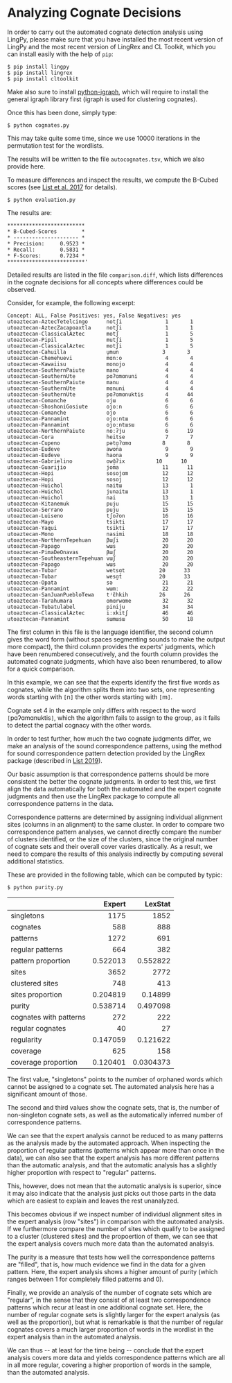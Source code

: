 # Analyzing Cognate Decisions

In order to carry out the automated cognate detection analysis using LingPy, please make sure that you have installed the most recent version of LingPy and the most recent version of LingRex and CL Toolkit, which you can install easily with the help of `pip`:

```
$ pip install lingpy
$ pip install lingrex
$ pip install cltoolkit
```

Make also sure to install [python-igraph](https://igraph.org), which will require to install the general igraph library first (igraph is used for clustering cognates).


Once this has been done, simply type:

```
$ python cognates.py
```

This may take quite some time, since we use 10000 iterations in the permutation test for the wordlists.

The results will be written to the file `autocognates.tsv`, which we also provide here.

To measure differences and inspect the results, we compute the B-Cubed scores (see [List et al. 2017](https://doi.org/10.1371/journal.pone.0170046) for details). 

```
$ python evaluation.py
```

The results are:

```
*************************
* B-Cubed-Scores        *
* --------------------- *
* Precision:     0.9523 *
* Recall:        0.5831 *
* F-Scores:      0.7234 *
*************************'
```

Detailed results are listed in the file `comparison.diff`, which lists differences in the cognate decisions for all concepts where differences could be observed.

Consider, for example, the following excerpt:

```
Concept: ALL, False Positives: yes, False Negatives: yes
utoaztecan-AztecTetelcingo     	notʃi       	   1	   1
utoaztecan-AztecZacapoaxtla    	notʃi       	   1	   1
utoaztecan-ClassicalAztec      	motʃ        	   1	   5
utoaztecan-Pipil               	mutʃi       	   1	   5
utoaztecan-ClassicalAztec      	motʃi       	   1	   5
utoaztecan-Cahuilla            	u̠mun       	   3	   3
utoaztecan-Chemehuevi          	mɑnːo       	   4	   4
utoaztecan-Kawaiisu            	monojo      	   4	   4
utoaztecan-SouthernPaiute      	mano        	   4	   4
utoaztecan-SouthernUte         	pɑʔɑmɑnuni  	   4	   4
utoaztecan-SouthernPaiute      	manu        	   4	   4
utoaztecan-SouthernUte         	mɑnuni      	   4	   4
utoaztecan-SouthernUte         	pɑʔɑmɑnuktis	   4	  44
utoaztecan-Comanche            	ojɯ         	   6	   6
utoaztecan-ShoshoniGosiute     	ojoːn       	   6	   6
utoaztecan-Comanche            	ojo         	   6	   6
utoaztecan-Pannamint           	ojoːntɯ     	   6	   6
utoaztecan-Pannamint           	ojoːntɯsɯ   	   6	   6
utoaztecan-NorthernPaiute      	noːʔju      	   6	  19
utoaztecan-Cora                	heitse      	   7	   7
utoaztecan-Cupeno              	pətɑ̠ʔɑmɑ   	   8	   8
utoaztecan-Eudeve              	awona       	   9	   9
utoaztecan-Eudeve              	haona       	   9	   9
utoaztecan-Gabrielino          	owɑ̠̄ʔix    	  10	  10
utoaztecan-Guarijio            	joma        	  11	  11
utoaztecan-Hopi                	sosojɑm     	  12	  12
utoaztecan-Hopi                	sosoj       	  12	  12
utoaztecan-Huichol             	naitɯ       	  13	   1
utoaztecan-Huichol             	junaitɯ     	  13	   1
utoaztecan-Huichol             	nai         	  13	   1
utoaztecan-Kitanemuk           	puju        	  15	  15
utoaztecan-Serrano             	puju        	  15	  15
utoaztecan-Luiseno             	tʃoʔon      	  16	  16
utoaztecan-Mayo                	tsikti      	  17	  17
utoaztecan-Yaqui               	tsikti      	  17	  17
utoaztecan-Mono                	nasimi      	  18	  18
utoaztecan-NorthernTepehuan    	βɯʃi        	  20	  20
utoaztecan-Papago              	wɯs         	  20	  20
utoaztecan-PimaDeOnavas        	βɯʃ         	  20	  20
utoaztecan-SoutheasternTepehuan	vɯʃ         	  20	  20
utoaztecan-Papago              	wɯs         	  20	  20
utoaztecan-Tubar               	wetsɑ̠t     	  20	  33
utoaztecan-Tubar               	wesɑ̠t      	  20	  33
utoaztecan-Opata               	sə          	  21	  21
utoaztecan-Pannamint           	wɯmː        	  22	  22
utoaztecan-SanJuanPuebloTewa   	tʲɛ̃hkih    	  26	  26
utoaztecan-Tarahumara          	omɑrwɑme    	  32	  32
utoaztecan-Tubatulabel         	piniju      	  34	  34
utoaztecan-ClassicalAztec      	iːxkitʃ     	  46	  46
utoaztecan-Pannamint           	sɯmɯsɯ      	  50	  18
```

The first column in this file is the language identifier, the second column gives the word form (without spaces segmenting sounds to make the output more compact), the third column provides the experts' judgments, which have been renumbered consecutively, and the fourth column provides the automated cognate judgments, which have also been renumbered, to allow for a quick comparison.

In this example, we can see that the experts identify the first five words as cognates, while the algorithm splits them into two sets, one representing words starting with `[`n`]` the other words starting with `[`m`]`. 

Cognate set 4 in the example only differs with respect to the word
`[`pɑʔɑmɑnuktis`]`, which the algorithm fails to assign to the group, as it
fails to detect the partial cognacy with the other words. 

In order to test further, how much the two cognate judgments differ, we make an analysis of the sound correspondence patterns, using the method for sound correspondence pattern detection provided by the LingRex package (described in [List 2019](http://doi.org/10.1162/coli_a_00344)).

Our basic assumption is that correspondence patterns should be more consistent
the better the cognate judgments.  In order to test this, we first align the
data automatically for both the automated and the expert cognate judgments and
then use the LingRex package to compute all correspondence patterns in the
data. 

Correspondence patterns are determined by assigning individual alignment sites (columns in an alignment) to the same cluster. In order to compare two correspondence pattern analyses, we cannot directly compare the number of clusters identified, or the size of the clusters, since the original number of cognate sets and their overall cover varies drastically. As a result, we need to compare the results of this analysis indirectly by computing several additional statistics.

These are provided in the following table, which can be computed by typic:

```
$ python purity.py
```

|                        |      Expert |      LexStat |
|:-----------------------|------------:|-------------:|
| singletons             | 1175        | 1852         |
| cognates               |  588        |  888         |
| patterns               | 1272        |  691         |
| regular patterns       |  664        |  382         |
| pattern proportion     |    0.522013 |    0.552822  |
| sites                  | 3652        | 2772         |
| clustered sites        |  748        |  413         |
| sites proportion       |    0.204819 |    0.14899   |
| purity                 |    0.538714 |    0.497098  |
| cognates with patterns |  272        |  222         |
| regular cognates       |   40        |   27         |
| regularity             |    0.147059 |    0.121622  |
| coverage               |  625        |  158         |
| coverage proportion    |    0.120401 |    0.0304373 |


The first value, "singletons" points to the number of orphaned words which cannot be assigned to a cognate set. The automated analysis here has a significant amount of those.

The second and third values show the cognate sets, that is, the number of non-singleton cognate sets, as well as the automatically inferred number of correspondence patterns.

We can see that the expert analysis cannot be reduced to as many patterns as the analysis made by the automated approach. When inspecting the proportion of regular patterns (patterns which appear more than once in the data), we can also see that the expert analysis has more different patterns than the automatic analysis, and that the automatic analysis has a slightly higher proportion with respect to "regular" patterns. 
 
This, however, does not mean that the automatic analysis is superior, since it may also indicate that the analysis just picks out those parts in the data which are easiest to explain and leaves the rest unanalyzed. 

This becomes obvious if we inspect number of individual alignment sites in the expert analysis (row "sites") in comparison with the automated analysis. If we furthermore compare the number of sites which qualify to be assigned to a cluster (clustered sites) and the propoertion of them, we can see that the expert analysis covers much more data than the automated analsyis. 

The purity is a measure that tests how well the correspondence patterns are "filled", that is, how much evidence we find in the data for a given pattern. Here, the expert analysis shows a higher amount of purity (which ranges between 1 for completely filled patterns and 0). 

Finally, we provide an analysis of the number of cognate sets which are "regular", in the sense that they consist of at least two correspondence patterns which recur at least in one additional cognate set. Here, the number of regular cognate sets is slightly larger for the expert analysis (as well as the proportion), but what is remarkable is that the number of regular cognates covers a much larger proportion of words in the wordlist in the expert analysis than in the automated analysis.

We can thus -- at least for the time being -- conclude that the expert analysis covers more data and yields correspondence patterns which are all in all more regular, covering a higher proportion of words in the sample, than the automated analysis.
